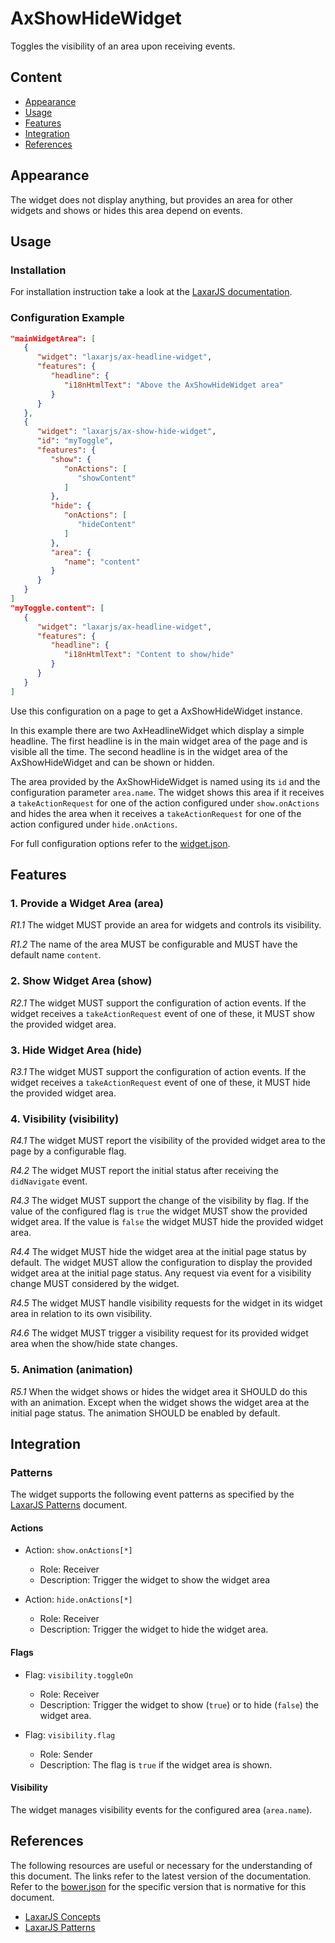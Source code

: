 # AxShowHideWidget

Toggles the visibility of an area upon receiving events.

## Content
* [Appearance](#appearance)
* [Usage](#usage)
* [Features](#features)
* [Integration](#Integration)
* [References](#references)

## Appearance
The widget does not display anything, but provides an area for other widgets and shows or hides this area depend on events.


## Usage
### Installation
For installation instruction take a look at the [LaxarJS documentation](https://github.com/LaxarJS/laxar/blob/master/docs/manuals/installing_widgets.md).

### Configuration Example
```json
"mainWidgetArea": [
   {
      "widget": "laxarjs/ax-headline-widget",
      "features": {
         "headline": {
            "i18nHtmlText": "Above the AxShowHideWidget area"
         }
      }
   },
   {
      "widget": "laxarjs/ax-show-hide-widget",
      "id": "myToggle",
      "features": {
         "show": {
            "onActions": [
               "showContent"
            ]
         },
         "hide": {
            "onActions": [
               "hideContent"
            ]
         },
         "area": {
            "name": "content"
         }
      }
   }
]
"myToggle.content": [
   {
      "widget": "laxarjs/ax-headline-widget",
      "features": {
         "headline": {
            "i18nHtmlText": "Content to show/hide"
         }
      }
   }
]
```
Use this configuration on a page to get a AxShowHideWidget instance.

In this example there are two AxHeadlineWidget which display a simple headline.
The first headline is in the main widget area of the page and is visible all the time.
The second headline is in the widget area of the AxShowHideWidget and can be shown or hidden.

The area provided by the AxShowHideWidget is named using its `id` and the configuration parameter `area.name`.
The widget shows this area if it receives a `takeActionRequest` for one of the action configured under `show.onActions` and hides the area when it receives a `takeActionRequest` for one of the action configured under `hide.onActions`.

For full configuration options refer to the [widget.json](widget.json).

## Features
### 1. Provide a Widget Area (area)
*R1.1* The widget MUST provide an area for widgets and controls its visibility.

*R1.2* The name of the area MUST be configurable and MUST have the default name `content`.


### 2. Show Widget Area (show)
*R2.1* The widget MUST support the configuration of action events.
If the widget receives a `takeActionRequest` event of one of these, it MUST show the provided widget area.

### 3. Hide Widget Area (hide)
*R3.1* The widget MUST support the configuration of action events.
If the widget receives a `takeActionRequest` event of one of these, it MUST hide the provided widget area.

### 4. Visibility (visibility)
*R4.1* The widget MUST report the visibility of the provided widget area to the page by a configurable flag.

*R4.2* The widget MUST report the initial status after receiving the `didNavigate` event.

*R4.3* The widget MUST support the change of the visibility by flag.
If the value of the configured flag is `true` the widget MUST show the provided widget area.
If the value is `false` the widget MUST hide the provided widget area.

*R4.4* The widget MUST hide the widget area at the initial page status by default.
The widget MUST allow the configuration to display the provided widget area at the initial page status.
Any request via event for a visibility change MUST considered by the widget.

*R4.5* The widget MUST handle visibility requests for the widget in its widget area in relation to its own visibility.

*R4.6* The widget MUST trigger a visibility request for its provided widget area when the show/hide state changes.

### 5. Animation (animation)
*R5.1* When the widget shows or hides the widget area it SHOULD do this with an animation.
Except when the widget shows the widget area at the initial page status.
The animation SHOULD be enabled by default.

## Integration
### Patterns
The widget supports the following event patterns as specified by the [LaxarJS Patterns] document.

#### Actions
* Action: `show.onActions[*]`
   * Role: Receiver
   * Description: Trigger the widget to show the widget area


* Action: `hide.onActions[*]`
   * Role: Receiver
   * Description: Trigger the widget to hide the widget area.


#### Flags
* Flag: `visibility.toggleOn`
   * Role: Receiver
   * Description: Trigger the widget to show (`true`) or to hide (`false`) the widget area.


* Flag: `visibility.flag`
   * Role: Sender
   * Description: The flag is `true` if the widget area is shown.


#### Visibility
The widget manages visibility events for the configured area (`area.name`).

## References
The following resources are useful or necessary for the understanding of this document.
The links refer to the latest version of the documentation.
Refer to the [bower.json](bower.json) for the specific version that is normative for this document.

* [LaxarJS Concepts]
* [LaxarJS Patterns]

[LaxarJS Concepts]: https://github.com/LaxarJS/laxar/blob/master/docs/concepts.md "LaxarJS Concepts"
[LaxarJS Patterns]: https://github.com/LaxarJS/laxar_patterns/blob/master/docs/index.md "LaxarJS Patterns"
